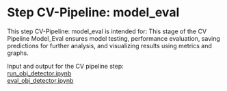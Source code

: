 # Step CV-Pipeline: model_eval

This step CV-Pipeline: model_eval is intended for:
This stage of the CV Pipeline Model_Eval ensures model testing, performance evaluation, saving predictions for further analysis, and visualizing results using metrics and graphs.

Input and output for the CV pipeline step:      
<a id="blob-path" href="https://github.com/4-DS/obj_detect_rest-model_eval/blob/main/run_obj_detector.ipynb?short_path=41be9e0#L47C1-L82C17">run_obj_detector.ipynb</a>     
<a id="blob-path" href="https://github.com/4-DS/obj_detect_rest-model_eval/blob/main/eval_obj_detector.ipynb?short_path=44bc478#L56C1-L82C17">eval_obj_detector.ipynb</a>  
